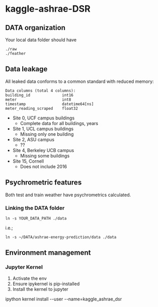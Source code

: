 # kaggle-ashrae-DSR

## DATA organization

Your local data folder should have
```
./raw
./feather
```

## Data leakage
All leaked data conforms to a common standard with reduced memory: 

```
Data columns (total 4 columns):
building_id              int16
meter                    int8
timestamp                datetime64[ns]
meter_reading_scraped    float32
```

- Site 0, UCF campus buildings
    - Complete data for all buildings, years
- Site 1, UCL campus buildings
    - Missing only one building
- Site 2, ASU campus
    - ?? 
- Site 4, Berkeley UCB campus
    - Missing some buildings
- Site 15, Cornell
    - Does not include 2016


## Psychrometric features
Both test and train weather have psychrometrics calculated. 




### Linking the DATA folder

`ln -s YOUR_DATA_PATH ./data`

i.e.;

`ln -s ~/DATA/ashrae-energy-prediction/data ./data`

## Environment management

### Jupyter Kernel
1. Activate the env
1. Ensure ipykernel is pip-installed
1. Install the kernel to jupyter

ipython kernel install --user --name=kaggle_ashrae_dsr
